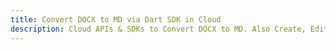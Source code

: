 ---title: Convert DOCX to MD via Dart SDK in Clouddescription: Cloud APIs & SDKs to Convert DOCX to MD. Also Create, Edit & Render Microsoft Word & OpenOffice documents in the Cloud.---